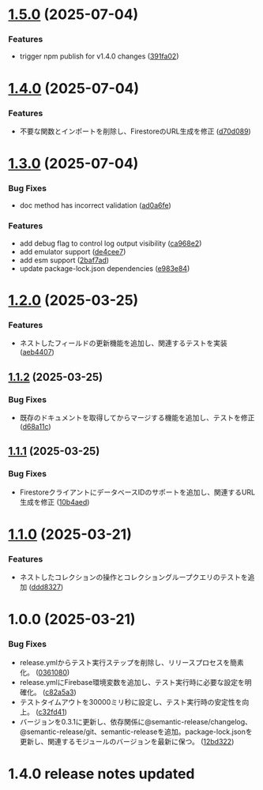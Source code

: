 # [1.5.0](https://github.com/nabettu/firebase-rest-firestore/compare/v1.4.0...v1.5.0) (2025-07-04)


### Features

* trigger npm publish for v1.4.0 changes ([391fa02](https://github.com/nabettu/firebase-rest-firestore/commit/391fa02343ebd912bf821f680aa17098aa9a2abb))

# [1.4.0](https://github.com/nabettu/firebase-rest-firestore/compare/v1.3.0...v1.4.0) (2025-07-04)


### Features

* 不要な関数とインポートを削除し、FirestoreのURL生成を修正 ([d70d089](https://github.com/nabettu/firebase-rest-firestore/commit/d70d089170c106b88eb1cda17c2dcb2c62a8f4c2))

# [1.3.0](https://github.com/nabettu/firebase-rest-firestore/compare/v1.2.0...v1.3.0) (2025-07-04)


### Bug Fixes

* doc method has incorrect validation ([ad0a6fe](https://github.com/nabettu/firebase-rest-firestore/commit/ad0a6fe5fea416bde431dd75aa887c6cd6f823b6))


### Features

* add debug flag to control log output visibility ([ca968e2](https://github.com/nabettu/firebase-rest-firestore/commit/ca968e250e82ce12d990946f6a7e9c6dc6cea8d7))
* add emulator support ([de4cee7](https://github.com/nabettu/firebase-rest-firestore/commit/de4cee7173c36c4557754acbd4fceb42488a8673))
* add esm support ([2baf7ad](https://github.com/nabettu/firebase-rest-firestore/commit/2baf7ad45335e7828eb1d76b31d836aa1704db91))
* update package-lock.json dependencies ([e983e84](https://github.com/nabettu/firebase-rest-firestore/commit/e983e8466959619f1871155746eacdc4037582e0))

# [1.2.0](https://github.com/nabettu/firebase-rest-firestore/compare/v1.1.2...v1.2.0) (2025-03-25)


### Features

* ネストしたフィールドの更新機能を追加し、関連するテストを実装 ([aeb4407](https://github.com/nabettu/firebase-rest-firestore/commit/aeb4407913fce8e2029329eda694bc6745156ddb))

## [1.1.2](https://github.com/nabettu/firebase-rest-firestore/compare/v1.1.1...v1.1.2) (2025-03-25)


### Bug Fixes

* 既存のドキュメントを取得してからマージする機能を追加し、テストを修正 ([d68a11c](https://github.com/nabettu/firebase-rest-firestore/commit/d68a11c9a515c990124164431cb26ab3d369bb2d))

## [1.1.1](https://github.com/nabettu/firebase-rest-firestore/compare/v1.1.0...v1.1.1) (2025-03-25)


### Bug Fixes

* FirestoreクライアントにデータベースIDのサポートを追加し、関連するURL生成を修正 ([10b4aed](https://github.com/nabettu/firebase-rest-firestore/commit/10b4aedf451f7beff2e3341c583accc1714f9e3c))

# [1.1.0](https://github.com/nabettu/firebase-rest-firestore/compare/v1.0.0...v1.1.0) (2025-03-21)


### Features

* ネストしたコレクションの操作とコレクショングループクエリのテストを追加 ([ddd8327](https://github.com/nabettu/firebase-rest-firestore/commit/ddd8327364fe119d73419742ab2a9c34317bbcfc))

# 1.0.0 (2025-03-21)


### Bug Fixes

* release.ymlからテスト実行ステップを削除し、リリースプロセスを簡素化。 ([0361080](https://github.com/nabettu/firebase-rest-firestore/commit/0361080b401d6276e8bf4ba80cb3d88c6e146282))
* release.ymlにFirebase環境変数を追加し、テスト実行時に必要な設定を明確化。 ([c82a5a3](https://github.com/nabettu/firebase-rest-firestore/commit/c82a5a3fea96cf612531bbabff96f1d8325f55b5))
* テストタイムアウトを30000ミリ秒に設定し、テスト実行時の安定性を向上。 ([c32fd41](https://github.com/nabettu/firebase-rest-firestore/commit/c32fd416124a08d26fb7bd315423cf2364df63dc))
* バージョンを0.3.1に更新し、依存関係に@semantic-release/changelog、@semantic-release/git、semantic-releaseを追加。package-lock.jsonを更新し、関連するモジュールのバージョンを最新に保つ。 ([12bd322](https://github.com/nabettu/firebase-rest-firestore/commit/12bd32296307acf0b98379ee9a1bcfb658fc78d8))
# 1.4.0 release notes updated
